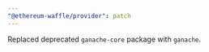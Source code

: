 ```yaml
---
"@ethereum-waffle/provider": patch
---
```


Replaced deprecated `ganache-core` package with `ganache`.
